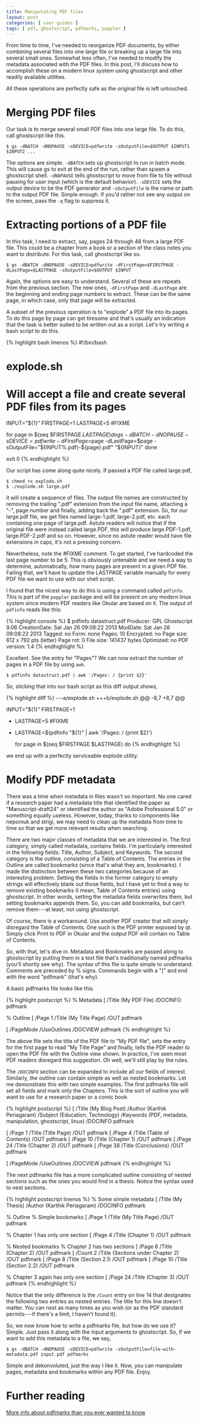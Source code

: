 ```yaml
---
title: Manipulating PDF files
layout: post
categories: [ user guides ]
tags: [ pdf, ghostscript, pdfmarks, poppler ]
---
```


From time to time, I've needed to reorganize PDF documents, by either combining several files into one large file or breaking up a large file into several small ones.
Somewhat less often, I've needed to modify the metadata associated with the PDF files.
In this post, I'll discuss how to accomplish these on a modern linux system using ghostscript and other readily available utilities.

All these operations are perfectly safe as the original file is left untouched.

# Merging PDF files

Our task is to merge several small PDF files into one large file.
To do this, call ghostscript like this.

    $ gs -dBATCH -dNOPAUSE -sDEVICE=pdfwrite -sOutputFile=$OUTPUT $INPUT1 $INPUT2 ...

The options are simple.
`-dBATCH` sets up ghostscript to run in batch mode.
This will cause gs to exit at the end of the run, rather than spawn a ghostscript shell.
 `-dNOPAUSE` tells ghostscript to move from file to file without pausing for user input (which is the default behavior).
`-sDEVICE` sets the output device to be the PDF generator and `-sOutputFile` is the name or path to the output PDF file.
Simple enough.
If you'd rather not see any output on the screen, pass the `-q` flag to suppress it.

# Extracting portions of a PDF file

In this task, I need to extract, say, pages 24 through 48 from a large PDF file.
This could be a chapter from a book or a section of the class notes you want to distribute.
For this task, call ghostscript like so.

    $ gs -dBATCH -dNOPAUSE -sDEVICE=pdfwrite -dFirstPage=$FIRSTPAGE -dLastPage=$LASTPAGE -sOutputFile=$OUTPUT $INPUT

Again, the options are easy to understand.
Several of these are repeats from the previous section.
The new ones, `-dFirstPage` and `-dLastPage` are the beginning and ending page numbers to extract.
These can be the same page, in which case, only that page will be extracted.

A subset of the previous operation is to "explode" a PDF file into its pages.
To do this page by page can get tiresome and that's usually an indication that the task is better suited to be written out as a script.
Let's try writing a bash script to do this.

{% highlight bash linenos %}
#!/bin/bash

# explode.sh
# Will accept a file and create several PDF files from its pages

INPUT="${1}"
FIRSTPAGE=1
LASTPAGE=5 #FIXME

for page in $(seq $FIRSTPAGE $LASTPAGE)
do
  gs -dBATCH -dNOPAUSE -sDEVICE=pdfwrite -dFirstPage=$page -dLastPage=$page -sOutputFile="${INPUT%.pdf}-${page}.pdf" "${INPUT}"
done

exit 0
{% endhighlight %}

Our script has come along quite nicely.
If passed a PDF file called large.pdf,

    $ chmod +x explode.sh
    $ ./explode.sh large.pdf

it will create a sequence of files.
The output file names are constructed by removing the trailing ".pdf" extension from the input file name, attaching a "-", page number and finally, adding back the ".pdf" extension.
So, for our large.pdf file, we get files named large-1.pdf, large-2.pdf, etc. each containing one page of large.pdf.
Astute readers will notice that if the original file were instead called large.PDF, this will produce large.PDF-1.pdf, large.PDF-2.pdf and so on.
However, since no astute reader would have file extensions in caps, it's not a pressing concern.

Nevertheless, note the #FIXME comment.
To get started, I've hardcoded the last page number to be 5.
This is obviously untenable and we need a way to determine, automatically, how many pages are present in a given PDF file.
Failing that, we'll have to update the LASTPAGE variable manually for every PDF file we want to use with our shell script.

I found that the nicest way to do this is using a command called `pdfinfo`.
This is part of the `poppler` package and will be present on any modern linux system since modern PDF readers like Okular are based on it.
The output of `pdfinfo` reads like this:

{% highlight console %}
$ pdfinfo datastruct.pdf
Producer:       GPL Ghostscript 9.06
CreationDate:   Sat Jan 26 09:08:22 2013
ModDate:        Sat Jan 26 09:08:22 2013
Tagged:         no
Form:           none
Pages:          10
Encrypted:      no
Page size:      612 x 792 pts (letter)
Page rot:       0
File size:      141437 bytes
Optimized:      no
PDF version:    1.4
{% endhighlight %}

Excellent.
See the entry for "Pages"?
We can now extract the number of pages in a PDF file by using `awk`.

    $ pdfinfo datastruct.pdf | awk '/Pages: / {print $2}'

So, sticking that into our bash script as this diff output shows,

{% highlight diff %}
---a/explode.sh
+++b/explode.sh
@@ -8,7 +8,7 @@
  
  INPUT="${1}"
  FIRSTPAGE=1
- LASTPAGE=5 #FIXME
+ LASTPAGE=$(pdfinfo "${1}" | awk '/Pages: / {print $2}')
  
  for page in $(seq $FIRSTPAGE $LASTPAGE)
  do
{% endhighlight %}

we end up with a perfectly serviceable explode utility.

# Modify PDF metadata

There was a time when metadata in files wasn't so important.
No one cared if a research paper had a metadata title that identified the paper as "Manuscript-draft24" or identified the author as "Adobe Professional 5.0" or something equally useless.
However, today, thanks to components like nepomuk and strigi, we may need to clean up the metadata from time to time so that we get more relevant results when searching.

There are two major classes of metadata that we are interested in.
The first category, simply called metadata, contains fields.
I'm particularly interested in the following fields: Title, Author, Subject, and Keywords.
The second category is the outline, consisting of a Table of Contents.
The entries in the Outline are called bookmarks (since that's what they are, bookmarks).
I made the distinction between these two categories because of an interesting problem.
Setting the fields in the former category to empty strings will effectively blank out those fields, but I have yet to find a way to remove existing bookmarks (I mean, Table of Contents entries) using ghostscript.
In other words, setting the metadata fields overwrites them, but setting bookmarks appends them.
So, you can add bookmarks, but can't remove them---at least, not using ghostscript.

Of course, there is a workaround.
Use another PDF creator that will simply disregard the Table of Contents.
One such is the PDF printer exposed by qt.
Simply click Print to PDF in Okular and the output PDF will contain no Table of Contents.

So, with that, let's dive in.
Metadata and Bookmarks are passed along to ghostscript by putting them in a text file that's traditionally named pdfmarks (you'll shortly see why).
The syntax of this file is quite simple to understand.
Comments are preceded by % signs.
Commands begin with a "\[" and end with the word "pdfmark" (that's why).

A basic pdfmarks file looks like this.

{% highlight postscript %}
% Metadata
[ /Title (My PDF File) /DOCINFO pdfmark

% Outline
[ /Page 1 /Title (My Title Page) /OUT pdfmark

[ /PageMode /UseOutlines /DOCVIEW pdfmark
{% endhighlight %}

The above file sets the title of the PDF file to "My PDF file", sets the entry for the first page to read "My Title Page" and finally, tells the PDF reader to open the PDF file with the Outline view shown.
In practice, I've seen most PDF readers disregard this suggestion.
Oh well, we'll still play by the rules.

The `/DOCINFO` section can be expanded to include all our fields of interest.
Similarly, the outline can contain simple as well as nested bookmarks.
Let me demonstrate this with two simple examples.
The first pdfmarks file will set all fields and mark only the Chapters.
This is the sort of outline you will want to use for a research paper or a comic book.

{% highlight postscript %}
[ /Title (My Blog Post) /Author (Karthik Periagaram) /Subject (Education, Technology) /Keywords (PDF, metadata, manipulation, ghostscript, linux) /DOCINFO pdfmark

[ /Page 1 /Title (Title Page) /OUT pdfmark
[ /Page 4 /Title (Table of Contents) /OUT pdfmark
[ /Page 10 /Title (Chapter 1) /OUT pdfmark
[ /Page 24 /Title (Chapter 2) /OUT pdfmark
[ /Page 38 /Title (Conclusions) /OUT pdfmark

[ /PageMode /UseOutlines /DOCVIEW pdfmark
{% endhighlight %}

The next pdfmarks file has a more complicated outline consisting of nested sections such as the ones you would find in a thesis.
Notice the syntax used to nest sections.

{% highlight postscript linenos %}
% Some simple metadata
[ /Title (My Thesis) /Author (Karthik Periagaram) /DOCINFO pdfmark

% Outline
% Simple bookmarks
[ /Page 1 /Title (My Title Page) /OUT pdfmark

% Chapter 1 has only one section
[ /Page 4 /Title (Chapter 1) /OUT pdfmark

% Nested bookmarks
% Chapter 2 has two sections
[ /Page 6 /Title (Chapter 2) /OUT pdfmark
[ /Count 2 /Title (Sections under Chapter 2) /OUT pdfmark
[ /Page 8 /Title (Section 2.1) /OUT pdfmark
[ /Page 10 /Title (Section 2.2) /OUT pdfmark

% Chapter 3 again has only one section
[ /Page 24 /Title (Chapter 3) /OUT pdfmark
{% endhighlight %}

Notice that the only difference is the `/Count` entry on line 14 that designates the following two entries as nested entries.
The title for this line doesn't matter.
You can nest as many times as you wish (or as the PDF standard permits---if there's a limit, I haven't found it).

So, we now know how to write a pdfmarks file, but how do we use it?
Simple.
Just pass it along with the input arguments to ghostscript.
So, if we want to add this metadata to a file, we say,

    $ gs -dBATCH -dNOPAUSE -sDEVICE=pdfwrite -sOutputFile=file-with-metadata.pdf input.pdf pdfmarks

Simple and dekonvoluted, just the way I like it.
Now, you can manipulate pages, metadata and bookmarks within any PDF file.
Enjoy.

# Further reading

[More info about pdfmarks than you ever wanted to know](http://partners.adobe.com/public/developer/en/acrobat/sdk/pdf/pdf_creation_apis_and_specs/pdfmarkReference.pdf)

